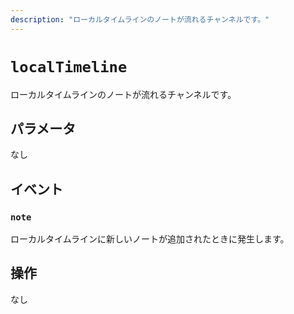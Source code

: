 ```yaml
---
description: "ローカルタイムラインのノートが流れるチャンネルです。"
---
```


# `localTimeline`

ローカルタイムラインのノートが流れるチャンネルです。

## パラメータ

なし

## イベント

### `note`

<MkSchemaViewer :schema="{
$ref: 'misskey://Note'
}"/>

ローカルタイムラインに新しいノートが追加されたときに発生します。

## 操作

なし
